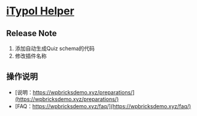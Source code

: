 # [iTypol Helper](https://github.com/frankie0736/iTypol-Helper)
## Release Note
1. 添加自动生成Quiz schema的代码
2. 修改插件名称

## 操作说明
- [说明：https://wpbricksdemo.xyz/preparations/](https://wpbricksdemo.xyz/preparations/)
- [FAQ：https://wpbricksdemo.xyz/faq/](https://wpbricksdemo.xyz/faq/)
